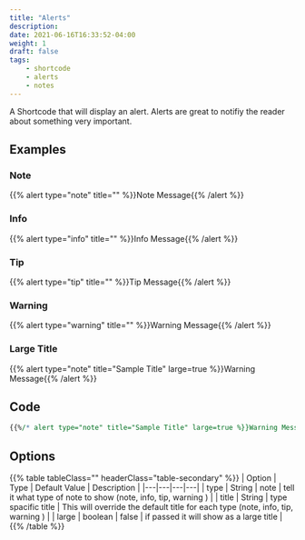 ```yaml
---
title: "Alerts"
description:
date: 2021-06-16T16:33:52-04:00
weight: 1
draft: false
tags:
    - shortcode
    - alerts
    - notes
---
```


A Shortcode that will display an alert. Alerts are great to notifiy the reader about something very important.

## Examples

### Note

{{% alert type="note" title="" %}}Note Message{{% /alert %}}

### Info

{{% alert type="info" title="" %}}Info Message{{% /alert %}}

### Tip

{{% alert type="tip" title="" %}}Tip Message{{% /alert %}}

### Warning

{{% alert type="warning" title="" %}}Warning Message{{% /alert %}}

### Large Title

{{% alert type="note" title="Sample Title" large=true %}}Warning Message{{% /alert %}}


## Code

```perl
{{%/* alert type="note" title="Sample Title" large=true %}}Warning Message{{% /alert */%}}
```


## Options

{{% table tableClass="" headerClass="table-secondary" %}}
| Option | Type |  Default Value | Description |
|---|---|---|---|
| type  | String | note | tell it what type of note to show (note, info, tip, warning ) |
| title | String | type spacific title | This will override the default title for each type (note, info, tip, warning ) |
| large | boolean | false | if passed it will show as a large title |
{{% /table %}}
